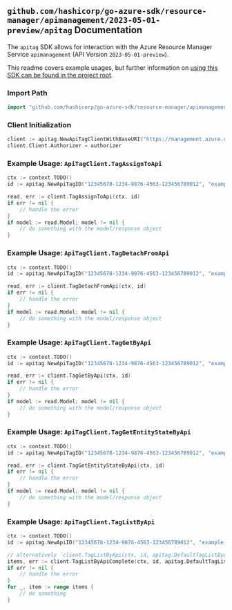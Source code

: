 
## `github.com/hashicorp/go-azure-sdk/resource-manager/apimanagement/2023-05-01-preview/apitag` Documentation

The `apitag` SDK allows for interaction with the Azure Resource Manager Service `apimanagement` (API Version `2023-05-01-preview`).

This readme covers example usages, but further information on [using this SDK can be found in the project root](https://github.com/hashicorp/go-azure-sdk/tree/main/docs).

### Import Path

```go
import "github.com/hashicorp/go-azure-sdk/resource-manager/apimanagement/2023-05-01-preview/apitag"
```


### Client Initialization

```go
client := apitag.NewApiTagClientWithBaseURI("https://management.azure.com")
client.Client.Authorizer = authorizer
```


### Example Usage: `ApiTagClient.TagAssignToApi`

```go
ctx := context.TODO()
id := apitag.NewApiTagID("12345678-1234-9876-4563-123456789012", "example-resource-group", "serviceValue", "apiIdValue", "tagIdValue")

read, err := client.TagAssignToApi(ctx, id)
if err != nil {
	// handle the error
}
if model := read.Model; model != nil {
	// do something with the model/response object
}
```


### Example Usage: `ApiTagClient.TagDetachFromApi`

```go
ctx := context.TODO()
id := apitag.NewApiTagID("12345678-1234-9876-4563-123456789012", "example-resource-group", "serviceValue", "apiIdValue", "tagIdValue")

read, err := client.TagDetachFromApi(ctx, id)
if err != nil {
	// handle the error
}
if model := read.Model; model != nil {
	// do something with the model/response object
}
```


### Example Usage: `ApiTagClient.TagGetByApi`

```go
ctx := context.TODO()
id := apitag.NewApiTagID("12345678-1234-9876-4563-123456789012", "example-resource-group", "serviceValue", "apiIdValue", "tagIdValue")

read, err := client.TagGetByApi(ctx, id)
if err != nil {
	// handle the error
}
if model := read.Model; model != nil {
	// do something with the model/response object
}
```


### Example Usage: `ApiTagClient.TagGetEntityStateByApi`

```go
ctx := context.TODO()
id := apitag.NewApiTagID("12345678-1234-9876-4563-123456789012", "example-resource-group", "serviceValue", "apiIdValue", "tagIdValue")

read, err := client.TagGetEntityStateByApi(ctx, id)
if err != nil {
	// handle the error
}
if model := read.Model; model != nil {
	// do something with the model/response object
}
```


### Example Usage: `ApiTagClient.TagListByApi`

```go
ctx := context.TODO()
id := apitag.NewApiID("12345678-1234-9876-4563-123456789012", "example-resource-group", "serviceValue", "apiIdValue")

// alternatively `client.TagListByApi(ctx, id, apitag.DefaultTagListByApiOperationOptions())` can be used to do batched pagination
items, err := client.TagListByApiComplete(ctx, id, apitag.DefaultTagListByApiOperationOptions())
if err != nil {
	// handle the error
}
for _, item := range items {
	// do something
}
```
